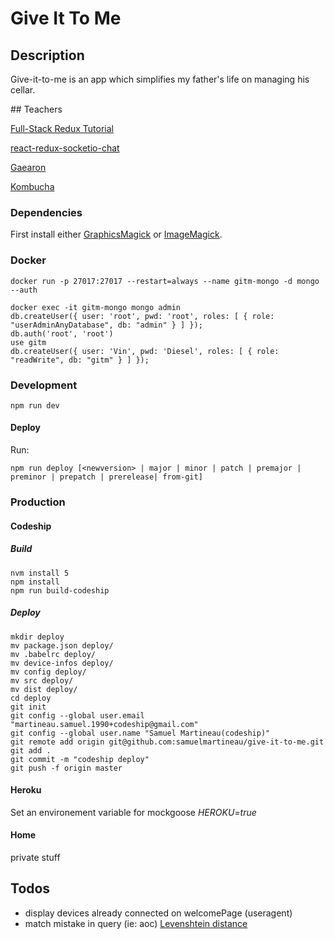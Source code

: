 # Give It To Me

## Description

Give-it-to-me is an app which simplifies my father's life on managing his cellar.

## Teachers

[Full-Stack Redux Tutorial](http://teropa.info/blog/2015/09/10/full-stack-redux-tutorial.html)

[react-redux-socketio-chat](https://github.com/raineroviir/react-redux-socketio-chat)

[Gaearon](https://github.com/gaearon)

[Kombucha](https://github.com/kombucha)

### Dependencies

First install either [GraphicsMagick](http://www.graphicsmagick.org/) or [ImageMagick](http://www.imagemagick.org/script/index.php).


### Docker

```
docker run -p 27017:27017 --restart=always --name gitm-mongo -d mongo --auth

docker exec -it gitm-mongo mongo admin
db.createUser({ user: 'root', pwd: 'root', roles: [ { role: "userAdminAnyDatabase", db: "admin" } ] });
db.auth('root', 'root')
use gitm
db.createUser({ user: 'Vin', pwd: 'Diesel', roles: [ { role: "readWrite", db: "gitm" } ] });
```

### Development

```
npm run dev
```

#### Deploy

Run:

```
npm run deploy [<newversion> | major | minor | patch | premajor | preminor | prepatch | prerelease| from-git]
```

### Production

#### Codeship

##### Build


```
nvm install 5
npm install
npm run build-codeship
```

##### Deploy

```
mkdir deploy
mv package.json deploy/
mv .babelrc deploy/
mv device-infos deploy/
mv config deploy/
mv src deploy/
mv dist deploy/
cd deploy
git init
git config --global user.email "martineau.samuel.1990+codeship@gmail.com"
git config --global user.name "Samuel Martineau(codeship)"
git remote add origin git@github.com:samuelmartineau/give-it-to-me.git
git add .
git commit -m "codeship deploy"
git push -f origin master
```

#### Heroku

Set an environement variable for mockgoose *HEROKU=true*

#### Home

private stuff

## Todos
* display devices already connected on welcomePage (useragent)
* match mistake in query (ie: aoc) [Levenshtein distance](https://en.wikipedia.org/wiki/Levenshtein_distance)
